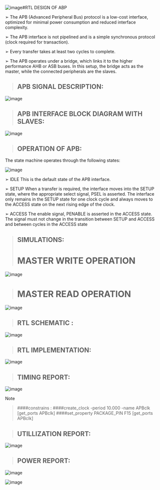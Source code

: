![image](https://github.com/user-attachments/assets/6534c97f-8f4c-4f6e-a014-e48ec4ce87fd)#RTL DESIGN OF ABP

➢ The APB (Advanced Peripheral Bus) protocol is a low-cost interface, optimized for minimal power consumption and reduced interface complexity. 

➢ The APB interface is not pipelined and is a simple synchronous protocol (clock required for transaction).

 ➢ Every transfer takes at least two cycles to complete.
 
 ➢ The APB operates under a bridge, which links it to the higher performance AHB or ASB buses. In this setup, the bridge acts as the master, while the connected peripherals are the slaves.

> ## APB SIGNAL DESCRIPTION:

![image](https://github.com/user-attachments/assets/9488d6d1-2799-4b33-a2e8-99b99125acd7)

> ## APB INTERFACE BLOCK DIAGRAM WITH SLAVES:

![image](https://github.com/user-attachments/assets/240f278c-41c9-4af7-a954-cddeaf07baf4)

> ## OPERATION OF APB:
 The state machine operates through the following states:

 ![image](https://github.com/user-attachments/assets/3a1bbc9e-acf3-41ca-8e5c-b4e1f5a3354d)

 ➢ IDLE This is the default state of the APB interface.

 ➢ SETUP When a transfer is required, the interface moves into the SETUP state, where the appropriate select signal, PSEL is 
asserted. The interface only remains in the SETUP state for one clock cycle and always moves to the ACCESS state on the next 
rising edge of the clock.

 ➢ ACCESS The enable signal, PENABLE is asserted in the ACCESS state. The signal must not change in the transition between 
SETUP and ACCESS and between cycles in the ACCESS state

> ## SIMULATIONS:
> # MASTER WRITE OPERATION

![image](https://github.com/user-attachments/assets/1ca0f5fe-b66b-4267-9a4d-f47be6238ea4)

> # MASTER READ OPERATION

![image](https://github.com/user-attachments/assets/0b586623-e3cd-4a30-8115-9b33804dc0d6)

> ## RTL SCHEMATIC :

![image](https://github.com/user-attachments/assets/f243dcdb-44b1-44e0-90ba-f81d9ca14cbb)

> ## RTL IMPLEMENTATION:

![image](https://github.com/user-attachments/assets/f030e7a3-a182-44ba-b86c-1322372b827b)

> ##  TIMING REPORT:

![image](https://github.com/user-attachments/assets/244e8071-99cd-474d-ac92-47606db3f04e)

> [!NOTE]
> > ####constrains :
> >  ####create_clock -period 10.000 -name APBclk [get_ports APBclk]
> > ####set_property PACKAGE_PIN F15 [get_ports APBclk]

> ##  UTILLIZATION REPORT:

![image](https://github.com/user-attachments/assets/dfa916a0-1e53-49c2-be2d-38f1ecf5a53c)


> ##  POWER REPORT:
![image](https://github.com/user-attachments/assets/a2110a14-6795-49d0-ad73-7bf797756d12)

![image](https://github.com/user-attachments/assets/22f6fb8f-8fa5-4719-bded-ff803ff2f19d)






